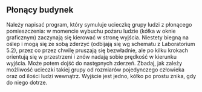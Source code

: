 ## Płonący budynek
Należy napisać program, który symuluje ucieczkę grupy ludzi z płonącego pomieszczenia: w momencie wybuchu pożaru ludzie (kółka w oknie graficznym) zaczynają się kierować w stronę wyjścia. Niestety biegną na oślep i mogą się
ze sobą zderzyć (odbijają się wg schematu z Laboratorium 5.2), przez co przez
chwilę pruszają się bezwładnie, ale po kilku krokach orientują się w przestrzeni
i znów nadają sobie prędkość w kierunku wyjścia. Może potem dojść do następnych zderzeń. Zbadaj, jak zależy możliwość ucieczki takiej grupy od rozmiarów
pojedynczego człowieka oraz od ilości ludzi wewnątrz. Wyjście jest jedno, kółko
po prostu znika, gdy do niego dotrze.
